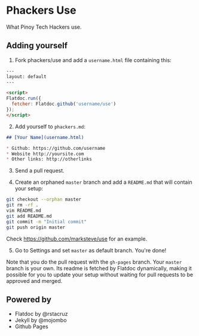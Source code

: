 # Phackers Use

What Pinoy Tech Hackers use.

## Adding yourself

1. Fork phackers/use and add a `username.html` file containing this:

  ```html
  ---
  layout: default
  ---

  <script>
  Flatdoc.run({
    fetcher: Flatdoc.github('username/use')
  });
  </script>
  ```

2. Add yourself to `phackers.md`:

  ```markdown
  ## [Your Name](username.html)

  * Github: https://github.com/username
  * Website http://yoursite.com
  * Other links: http://otherlinks
  ```

3. Send a pull request.

4. Create an orphaned `master` branch and add a `README.md` that will contain your setup:

  ```bash
  git checkout --orphan master
  git rm -rf .
  vim README.md
  git add README.md
  git commit -m "Initial commit"
  git push origin master
  ```

  Check https://github.com/marksteve/use for an example.

5. Go to Settings and set `master` as default branch. You're done!

Note that you do the pull request with the `gh-pages` branch. Your `master`
branch is your own. Its readme is fetched by Flatdoc dynamically, making it
possible for you to update your setup without waiting for pull requests to be
approved and merged.

## Powered by

* Flatdoc by @rstacruz
* Jekyll by @mojombo
* Github Pages
